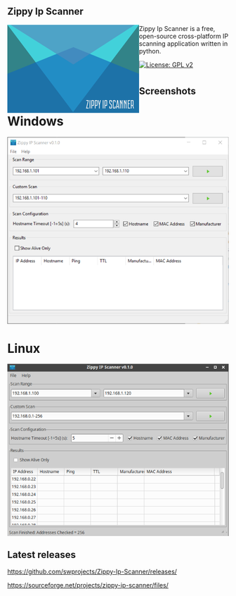 ## Zippy Ip Scanner

<img align="left" src="src/splash.png?raw=true"/>

Zippy Ip Scanner is a free, open-source cross-platform IP scanning application written in python.

[![License: GPL v2](https://img.shields.io/badge/License-GPL%20v2-blue.svg)](https://www.gnu.org/licenses/old-licenses/gpl-2.0.en.html)


#

## Screenshots

# Windows

<img align="center" src="resources/images/screen1.png?raw=true"/>

# Linux

<img align="center" src="resources/images/screen2.png?raw=true"/>

## Latest releases

https://github.com/swprojects/Zippy-Ip-Scanner/releases/

https://sourceforge.net/projects/zippy-ip-scanner/files/